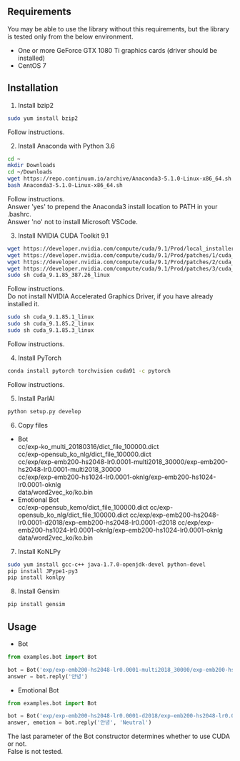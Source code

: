 ## Requirements
You may be able to use the library without this requirements, but the library is tested only from the below environment.
- One or more GeForce GTX 1080 Ti graphics cards (driver should be installed)
- CentOS 7

## Installation
1. Install bzip2  
```bash
sudo yum install bzip2
```
Follow instructions.


2. Install Anaconda with Python 3.6  
```bash
cd ~
mkdir Downloads
cd ~/Downloads
wget https://repo.continuum.io/archive/Anaconda3-5.1.0-Linux-x86_64.sh
bash Anaconda3-5.1.0-Linux-x86_64.sh
```
Follow instructions.  
Answer 'yes' to prepend the Anaconda3 install location to PATH in your .bashrc.  
Answer 'no' not to install Microsoft VSCode.


3. Install NVIDIA CUDA Toolkit 9.1
```bash
wget https://developer.nvidia.com/compute/cuda/9.1/Prod/local_installers/cuda_9.1.85_387.26_linux
wget https://developer.nvidia.com/compute/cuda/9.1/Prod/patches/1/cuda_9.1.85.1_linux
wget https://developer.nvidia.com/compute/cuda/9.1/Prod/patches/2/cuda_9.1.85.2_linux
wget https://developer.nvidia.com/compute/cuda/9.1/Prod/patches/3/cuda_9.1.85.3_linux
sudo sh cuda_9.1.85_387.26_linux
```
Follow instructions.  
Do not install NVIDIA Accelerated Graphics Driver, if you have already installed it.  
```bash
sudo sh cuda_9.1.85.1_linux
sudo sh cuda_9.1.85.2_linux
sudo sh cuda_9.1.85.3_linux
```
Follow instructions.


4. Install PyTorch
```bash
conda install pytorch torchvision cuda91 -c pytorch
```
Follow instructions.


5. Install ParlAI
```bash
python setup.py develop
```


6. Copy files  
  - Bot  
cc/exp-ko_multi_20180316/dict_file_100000.dict  
cc/exp-opensub_ko_nlg/dict_file_100000.dict  
cc/exp/exp-emb200-hs2048-lr0.0001-multi2018_30000/exp-emb200-hs2048-lr0.0001-multi2018_30000  
cc/exp/exp-emb200-hs1024-lr0.0001-oknlg/exp-emb200-hs1024-lr0.0001-oknlg  
data/word2vec_ko/ko.bin  
  - Emotional Bot  
cc/exp-opensub_kemo/dict_file_100000.dict
cc/exp-opensub_ko_nlg/dict_file_100000.dict
cc/exp/exp-emb200-hs2048-lr0.0001-d2018/exp-emb200-hs2048-lr0.0001-d2018
cc/exp/exp-emb200-hs1024-lr0.0001-oknlg/exp-emb200-hs1024-lr0.0001-oknlg
data/word2vec_ko/ko.bin

7. Install KoNLPy
```bash
sudo yum install gcc-c++ java-1.7.0-openjdk-devel python-devel
pip install JPype1-py3
pip install konlpy
```


8. Install Gensim
```bash
pip install gensim
```

## Usage
- Bot  
```python
from examples.bot import Bot

bot = Bot('exp/exp-emb200-hs2048-lr0.0001-multi2018_30000/exp-emb200-hs2048-lr0.0001-multi2018_30000', 'exp-ko_multi_20180316/dict_file_100000.dict', True)
answer = bot.reply('안녕')
```


- Emotional Bot  
```python
from examples.bot import Bot

bot = Bot('exp/exp-emb200-hs2048-lr0.0001-d2018/exp-emb200-hs2048-lr0.0001-d2018', 'exp-opensub_kemo/dict_file_100000.dict', True)
answer, emotion = bot.reply('안녕', 'Neutral')
```
The last parameter of the Bot constructor determines whether to use CUDA or not.  
False is not tested.
